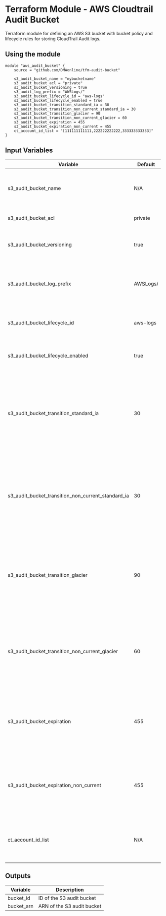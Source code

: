 # Terraform Module - AWS Cloudtrail Audit Bucket
Terraform module for defining an AWS S3 bucket with bucket policy and lifecycle rules for storing CloudTrail Audit logs.

## Using the module

```[hcl]
module "aws_audit_bucket" {
    source = "github.com/DMAonline/tfm-audit-bucket"

    s3_audit_bucket_name = "mybucketname"
    s3_audit_bucket_acl = "private"
    s3_audit_bucket_versioning = true
    s3_audit_log_prefix = "AWSLogs/"
    s3_audit_bucket_lifecycle_id = "aws-logs"
    s3_audit_bucket_lifecycle_enabled = true
    s3_audit_bucket_transition_standard_ia = 30
    s3_audit_bucket_transition_non_current_standard_ia = 30
    s3_audit_bucket_transition_glacier = 90
    s3_audit_bucket_transition_non_current_glacier = 60
    s3_audit_bucket_expiration = 455
    s3_audit_bucket_expiration_non_current = 455
    ct_account_id_list = "[111111111111,222222222222,333333333333]"
}
```

## Input Variables

| Variable | Default | Description |
| --- | --- | --- |
| s3_audit_bucket_name | N/A | Name/ID to give the S3 audit bucket that will be created |
| s3_audit_bucket_acl | private | ACL of the S3 audit bucket |
| s3_audit_bucket_versioning | true | Enable versioning on the S3 audit bucket |
| s3_audit_bucket_log_prefix | AWSLogs/ | Prefix on which to apply the S3 audit bucket lifecycle rules. |
| s3_audit_bucket_lifecycle_id | aws-logs | ID for the lifecycle rule of the audit bucket |
| s3_audit_bucket_lifecycle_enabled | true | Enable the lifecycle rules on the audit bucket |
| s3_audit_bucket_transition_standard_ia | 30 | Number of days after current version of log files have been created until they are transfered to standard infrequent access tier |
| s3_audit_bucket_transition_non_current_standard_ia | 30 | Number of days after non current version of log files have been created until they are transfered to standard infrequent access tier |
| s3_audit_bucket_transition_glacier| 90 | Number of days after current version of log files have been created until they are transfered to glacier tier |
| s3_audit_bucket_transition_non_current_glacier | 60 | Number of days after non current version of log files have been created until they are transfered to glacier tier |
| s3_audit_bucket_expiration | 455 | Number of days after current version of log files have been created until they are expired and deleted |
| s3_audit_bucket_expiration_non_current | 455 | Number of days after non current version of log files have been created until they are expired and deleted |
| ct_account_id_list | N/A | List of account id's to allow writing their CloudTrails to this audit bucket |

## Outputs

| Variable | Description |
| --- | --- |
| bucket_id | ID of the S3 audit bucket |
| bucket_arn | ARN of the S3 audit bucket |
